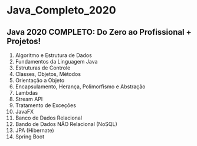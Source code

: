 # Java_Completo_2020

 ## Java 2020 COMPLETO: Do Zero ao Profissional + Projetos!


1. Algoritmo e Estrutura de Dados
1. Fundamentos da Linguagem Java
1. Estruturas de Controle
1. Classes, Objetos, Métodos
1. Orientação a Objeto
1. Encapsulamento, Herança, Polimorfismo e Abstração
1. Lambdas
1. Stream API
1. Tratamento de Exceções
1. JavaFX
1. Banco de Dados Relacional
1. Bando de Dados NÃO Relacional (NoSQL)
1. JPA (Hibernate)
1. Spring Boot
